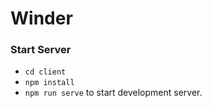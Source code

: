 # Winder

### Start Server
- `cd client`  
- `npm install`  
- `npm run serve` to start development server.